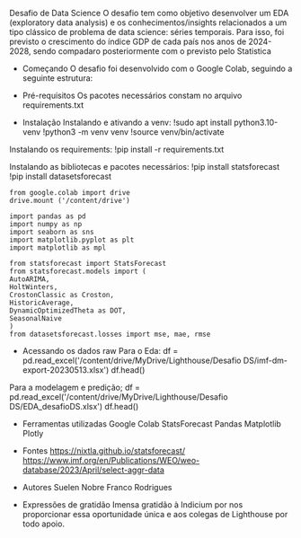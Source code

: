 Desafio de Data Science
O desafio tem como objetivo desenvolver um EDA (exploratory data analysis) e os conhecimentos/insights relacionados a um tipo clássico de problema de data science: séries temporais. Para isso, foi previsto o crescimento do índice GDP de cada país nos anos de 2024-2028, sendo compadaro posteriormente com o previsto pelo Statistica

- Começando
O desafio foi desenvolvido com o Google Colab, seguindo a seguinte estrutura:

- Pré-requisitos
Os pacotes necessários constam no arquivo requirements.txt

- Instalação
Instalando e ativando a venv:
    !sudo apt install python3.10-venv
    !python3 -m venv venv
    !source venv/bin/activate

Instalando os requirements:
    !pip install -r requirements.txt

Instalando as bibliotecas e pacotes necessários:
    !pip install statsforecast
    !pip install datasetsforecast

    from google.colab import drive
    drive.mount ('/content/drive')

    import pandas as pd
    import numpy as np
    import seaborn as sns
    import matplotlib.pyplot as plt
    import matplotlib as mpl

    from statsforecast import StatsForecast
    from statsforecast.models import (
    AutoARIMA,
    HoltWinters,
    CrostonClassic as Croston,
    HistoricAverage,
    DynamicOptimizedTheta as DOT,
    SeasonalNaive
    )
    from datasetsforecast.losses import mse, mae, rmse

- Acessando os dados raw
Para o Eda:
df = pd.read_excel('/content/drive/MyDrive/Lighthouse/Desafio DS/imf-dm-export-20230513.xlsx')
df.head()

Para a modelagem e predição;
df = pd.read_excel('/content/drive/MyDrive/Lighthouse/Desafio DS/EDA_desafioDS.xlsx')
df.head()

- Ferramentas utilizadas
Google Colab
StatsForecast
Pandas
Matplotlib
Plotly

- Fontes
https://nixtla.github.io/statsforecast/
https://www.imf.org/en/Publications/WEO/weo-database/2023/April/select-aggr-data

- Autores
Suelen Nobre Franco Rodrigues

- Expressões de gratidão
Imensa gratidão à Indicium por nos proporcionar essa oportunidade única
e aos colegas de Lighthouse por todo apoio.